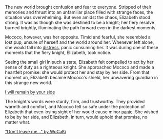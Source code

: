 <!-- title: By Your Side -->

The new world brought confusion and fear to everyone. Stripped of their memories and thrust into an unfamiliar place filled with strange faces, the situation was overwhelming. But even amidst the chaos, Elizabeth stood strong. It was as though she was destined to be a knight; her fiery resolve burned brightly, illuminating the path forward even in the darkest moments.

Mococo, however, was her opposite. Timid and fearful, she resembled a lost pup, unsure of herself and the world around her. Whenever left alone, she would fall into [distress](https://www.youtube.com/live/OSjlqA0FS9Q?feature=shared\&t=4128), panic consuming her. It was during one of these moments that the fiery knight, Elizabeth, took notice.

Seeing the small girl in such a state, Elizabeth felt compelled to act by her sense of duty as a righteous knight. She approached Mococo and made a heartfelt promise: she would protect her and stay by her side. From that moment on, Elizabeth became Mococo's shield, her unwavering guardian in this strange new world.

[I will remain by your side](#embed:https://www.youtube.com/live/2qiX7084obE?t=3891)

The knight's words were sturdy, firm, and trustworthy. They provided warmth and comfort, and Mococo felt so safe under the protection of Elizabeth that even losing sight of her would cause minor [panic](https://www.youtube.com/live/OSjlqA0FS9Q?feature=shared\&t=4131). She wished to be by her side, and Elizabeth, in turn, would uphold that promise, no matter what.

["Don't leave me..." by WoCaKi](https://x.com/WCKsan/status/1830274143344042319)
